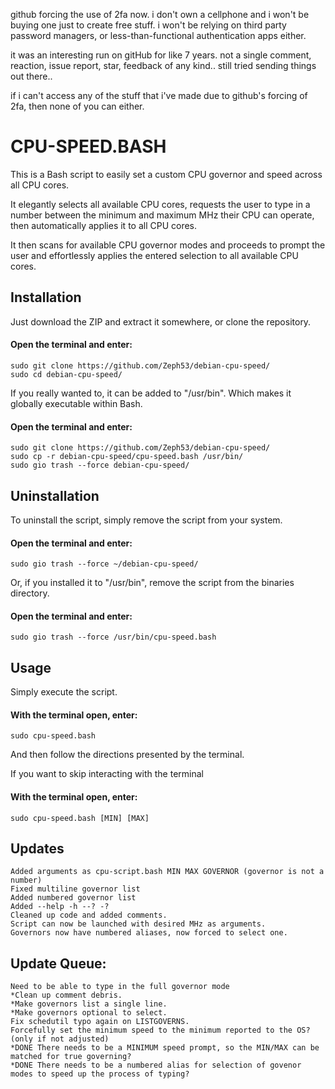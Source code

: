 github forcing the use of 2fa now. i don't own a cellphone and i won't be buying one just to create free stuff.
i won't be relying on third party password managers, or less-than-functional authentication apps either.

it was an interesting run on gitHub for like 7 years. 
not a single comment, reaction, issue report, star, feedback of any kind..
still tried sending things out there..

if i can't access any of the stuff that i've made due to github's forcing of 2fa, then none of you can either.




# CPU-SPEED.BASH  
This is a Bash script to easily set a custom CPU governor and speed across all CPU cores.  

It elegantly selects all available CPU cores, requests the user to type in a number between the minimum and maximum MHz their CPU can operate, then automatically applies it to all CPU cores.  

It then scans for available CPU governor modes and proceeds to prompt the user and effortlessly applies the entered selection to all available CPU cores.  

## Installation  
Just download the ZIP and extract it somewhere, or clone the repository.  
#### Open the terminal and enter:  
    sudo git clone https://github.com/Zeph53/debian-cpu-speed/
    sudo cd debian-cpu-speed/
If you really wanted to, it can be added to "/usr/bin". Which makes it globally executable within Bash.  
#### Open the terminal and enter:  
    sudo git clone https://github.com/Zeph53/debian-cpu-speed/
    sudo cp -r debian-cpu-speed/cpu-speed.bash /usr/bin/
    sudo gio trash --force debian-cpu-speed/

## Uninstallation  
To uninstall the script, simply remove the script from your system.  
#### Open the terminal and enter:  
    sudo gio trash --force ~/debian-cpu-speed/
Or, if you installed it to "/usr/bin", remove the script from the binaries directory.  
#### Open the terminal and enter:  
    sudo gio trash --force /usr/bin/cpu-speed.bash

## Usage  
Simply execute the script.  
#### With the terminal open, enter:  
    sudo cpu-speed.bash
And then follow the directions presented by the terminal.  

If you want to skip interacting with the terminal
#### With the terminal open, enter:
    sudo cpu-speed.bash [MIN] [MAX]

## Updates
    Added arguments as cpu-script.bash MIN MAX GOVERNOR (governor is not a number)
    Fixed multiline governor list
    Added numbered governor list
    Added --help -h --? -?
    Cleaned up code and added comments.  
    Script can now be launched with desired MHz as arguments.
    Governors now have numbered aliases, now forced to select one.
## Update Queue:
    Need to be able to type in the full governor mode
    *Clean up comment debris.
    *Make governors list a single line.
    *Make governors optional to select.
    Fix schedutil typo again on LISTGOVERNS.
    Forcefully set the minimum speed to the minimum reported to the OS? (only if not adjusted) 
    *DONE There needs to be a MINIMUM speed prompt, so the MIN/MAX can be matched for true governing?  
    *DONE There needs to be a numbered alias for selection of govenor modes to speed up the process of typing?  
##  
